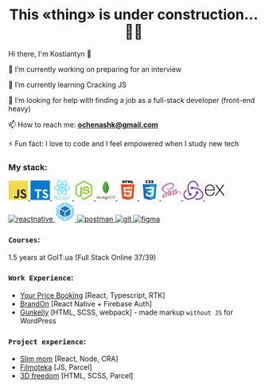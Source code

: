 <h1 align="center">This «thing» is under construction... 👨‍🎨</h1>

Hi there, I'm Kostiantyn 👋

<p>🔭 I’m currently working on preparing for an interview</p>
<p>🌱 I’m currently learning Cracking JS</p>
<p>🤔 I’m looking for help with finding a job as a full-stack developer (front-end heavy)</p>
<p>📫 How to reach me: <strong> <a href="mailto:ochenashk@gmail.com">ochenashk@gmail.com</a> </strong> </p>
<p>⚡ Fun fact: I love to code and I feel empowered when I study new tech</p>

<h3 align="left">My stack:</h3>
<p align="left">
  <a href="https://developer.mozilla.org/en-US/docs/Web/JavaScript" target="_blank" rel="noopener noreferrer nofollow">
    <img src="https://raw.githubusercontent.com/devicons/devicon/master/icons/javascript/javascript-original.svg" alt="javascript" width="40" height="40" title="JavaScript" />
  </a>
  <a href="https://www.typescriptlang.org/" target="_blank" rel="noopener noreferrer nofollow">
    <img src="https://raw.githubusercontent.com/devicons/devicon/master/icons/typescript/typescript-original.svg" alt="typescript" width="40" height="40" title="TypeScript" />
  </a>
  <a href="https://reactjs.org/" target="_blank" rel="noopener noreferrer nofollow">
    <img src="https://raw.githubusercontent.com/devicons/devicon/master/icons/react/react-original-wordmark.svg" alt="react" width="40" height="40" title="React" />
  </a>
  <a href="https://nodejs.org" target="_blank" rel="noopener noreferrer nofollow">
    <img src="https://raw.githubusercontent.com/devicons/devicon/master/icons/nodejs/nodejs-original.svg" alt="Node.js" width="40" height="40" title="Node.js" />
  </a>
  <a href="https://www.mongodb.com/">
    <img src="https://raw.githubusercontent.com/devicons/devicon/master/icons/mongodb/mongodb-original-wordmark.svg" alt="MongoDB" width="40" height="40" title="mongoDB">
  </a>
  <a href="https://www.w3.org/html/" target="_blank" rel="noopener noreferrer nofollow">
    <img src="https://raw.githubusercontent.com/devicons/devicon/master/icons/html5/html5-original-wordmark.svg" alt="html5" width="40" height="40" title="HTML5" />
  </a>
  <a href="https://www.w3schools.com/css/" target="_blank" rel="noopener noreferrer nofollow">
    <img src="https://raw.githubusercontent.com/devicons/devicon/master/icons/css3/css3-original-wordmark.svg" alt="css3" width="40" height="40" title="CSS3"/>
  </a>
  <a href="https://sass-lang.com" target="_blank" rel="noopener noreferrer nofollow">
    <img src="https://raw.githubusercontent.com/devicons/devicon/master/icons/sass/sass-original.svg" alt="sass" width="40" height="40" title="SCSS" />
  </a>
  <a href="https://redux.js.org" target="_blank" rel="noopener noreferrer nofollow">
    <img src="https://raw.githubusercontent.com/devicons/devicon/master/icons/redux/redux-original.svg" alt="redux" width="40" height="40" title="Redux, RTK Query" />
  </a>
  <a href="https://expressjs.com" target="_blank" rel="noopener noreferrer nofollow">
    <img src="https://raw.githubusercontent.com/devicons/devicon/master/icons/express/express-original.svg" alt="express" width="40" height="40" title="Express"/>
  </a>
  <a href="https://reactnative.dev/" target="_blank" rel="noopener noreferrer nofollow">
    <img src="https://reactnative.dev/img/header_logo.svg" alt="reactnative" width="40" height="40" title="React Native" />
  </a>
  <a href="https://webpack.js.org" target="_blank" rel="noopener noreferrer nofollow">
    <img src="https://raw.githubusercontent.com/devicons/devicon/master/icons/webpack/webpack-original.svg" alt="webpack" width="40" height="40" title="Webpack"/>
  </a>
  <a href="https://postman.com" target="_blank" rel="noopener noreferrer nofollow">
    <img src="https://www.vectorlogo.zone/logos/getpostman/getpostman-icon.svg" alt="postman" width="40" height="40" title="Postman" />
  </a>
  <a href="https://git-scm.com/" target="_blank" rel="noopener noreferrer nofollow">
    <img src="https://www.vectorlogo.zone/logos/git-scm/git-scm-icon.svg" alt="git" width="40" height="40" title="Git" />
  </a>
  <a href="https://www.figma.com/" target="_blank" rel="noopener noreferrer nofollow">
  <img src="https://www.vectorlogo.zone/logos/figma/figma-icon.svg" alt="figma" width="40" height="40" title="Figma" />
  </a>
</p>

### `Courses`:

1.5 years at GoIT.ua (Full Stack Online 37/39)

### `Work Experience`:

- [Your Price Booking](https://www.yourpricebooking.com/) [React, Typescript,
  RTK]
- [BrandOn](https://thebrandonapp.com/) [React Native + Firebase Auth]
- [Gunkelly](https://wizardly-hugle-3c259c.netlify.app/) [HTML, SCSS, webpack] -
  made markup `without JS` for WordPress

### `Project experience`:

- [Slim mom](https://themainone.github.io/slimmom-front-end/) [React, Node, CRA]
- [Filmoteka](https://themainone.github.io/team-project/) [JS, Parcel]
- [3D freedom](https://caraset.github.io/goit-team-project/) [HTML, SCSS,
  Parcel]

<!---
KostiantynO/KostiantynO is a ✨ special ✨ repository because its `README.md` (this file) appears on your GitHub profile.
You can click the Preview link to take a look at your changes.
--->
